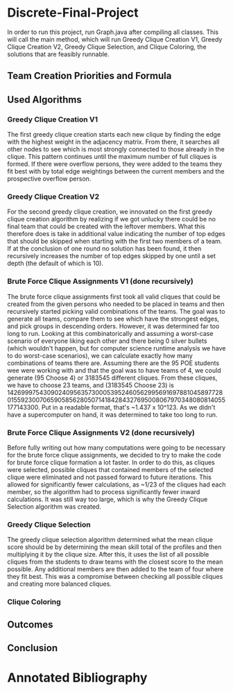 # Discrete-Final-Project
In order to run this project, run Graph.java after compiling all classes. This will call the main method, which will run Greedy Clique Creation V1, Greedy Clique Creation V2, Greedy Clique Selection, and Clique Coloring, the solutions that are feasibly runnable.

## Team Creation Priorities and Formula


## Used Algorithms

### Greedy Clique Creation V1
The first greedy clique creation starts each new clique by finding the edge with the highest weight in the adjacency matrix. From there, it searches all other nodes to see which is most strongly connected to those already in the clique. This pattern continues until the maximum number of full cliques is formed. If there were overflow persons, they were added to the teams they fit best with by total edge weightings between the current members and the prospective overflow person.

### Greedy Clique Creation V2
For the second greedy clique creation, we innovated on the first greedy clique creation algorithm by realizing if we got unlucky there could be no final team that could be created with the leftover members. What this therefore does is take in additional value indicating the number of top edges that should be skipped when starting with the first two members of a team. If at the conclusion of one round no solution has been found, it then recursively increases the number of top edges skipped by one until a set depth  (the default of which is 10).

### Brute Force Clique Assignments V1 (done recursively)
The brute force clique assignments first took all valid cliques that could be created from the given persons who needed to be placed in teams and then recursively started picking valid combinations of the teams. The goal was to generate all teams, compare them to see which have the strongest edges, and pick groups in descending orders. However, it was determined far too long to run. Looking at this combinatorically and assuming a worst-case scenario of everyone liking each other and there being 0 silver bullets (which wouldn't happen, but for computer science runtime analysis we have to do worst-case scenarios), we can calculate exactly how many combinations of teams there are. Assuming there are the 95 POE students wee were working with and that the goal was to have teams of 4, we could generate (95 Choose 4) or 3183545 different cliques. From these cliques, we have to choose 23 teams, and (3183545 Choose 23) is
14269997543090240956357300053952460562995691697881045897728015592300706590585628050714184284327695008067970348080814055177143300. Put in a readable format, that's ~1.437 x 10^123. As we didn't have a supercomputer on hand, it was determined to take too long to run.

### Brute Force Clique Assignments V2 (done recursively)
Before fully writing out how many computations were going to be necessary for the brute force clique assignments, we decided to try to make the code for brute force clique formation a lot faster. In order to do this, as cliques were selected, possible cliques that contained members of the selected clique were eliminated and not passed forward to future iterations. This allowed for significantly fewer calculations, as ~1/23 of the cliques had each member, so the algorithm had to process significantly fewer inward calculations. It was still way too large, which is why the Greedy Clique Selection algorithm was created.

### Greedy Clique Selection
The greedy clique selection algorithm determined what the mean clique score should be by determining the mean skill total of the profiles and then multiplying it by the clique size. After this, it uses the list of all possible cliques from the students to draw teams with the closest score to the mean possible. Any additional members are then added to the team of four where they fit best. This was a compromise between checking all possible cliques and creating more balanced cliques.

### Clique Coloring

## Outcomes

## Conclusion

# Annotated Bibliography

